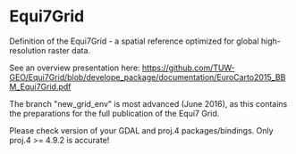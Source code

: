 # Equi7Grid
Definition of the Equi7Grid - a spatial reference optimized for global high-resolution raster data.

See an overview presentation here:
https://github.com/TUW-GEO/Equi7Grid/blob/develope_package/documentation/EuroCarto2015_BBM_Equi7Grid.pdf

The branch "new_grid_env" is most advanced (June 2016), as this contains the preparations for the full publication of
the Equi7
Grid.

Please check version of your GDAL and proj.4 packages/bindings. Only proj.4 >= 4.9.2 is accurate!

